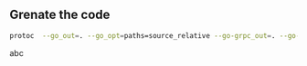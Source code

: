 

## Grenate the code

```bash
protoc  --go_out=. --go_opt=paths=source_relative --go-grpc_out=. --go-grpc_opt=paths=source_relative proto/checksum.proto
```

abc